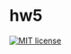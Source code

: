 # hw5

[![MIT license](https://img.shields.io/badge/license-MIT-blue.svg)](https://github.com//fp-homework/blob/master/hw5/LICENSE)
